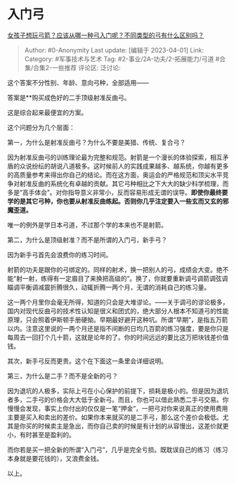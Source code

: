# 入门弓
[女孩子想玩弓箭？应该从哪一种弓入门呢？不同类型的弓有什么区别吗？](https://www.zhihu.com/question/57637763/answer/582404142)

> Author: #0-Anonymity
> Last update: [编辑于 2023-04-01]
> Link:
> Category: #军事技术与艺术
> Tag: #2-事业/2A-功夫/2-拓展能力/弓道 #合集/合集2-一些推荐
> 评论区:
> 泛讨论:

这个答案不分性别、年龄、意向弓种，全部适用——

答案是**购买成色好的二手顶级射准反曲弓。

这是综合起来最便宜的方案。

这个问题分为几个层面：

第一，为什么是射准反曲弓？为什么不要是美猎、传统、复合弓？

因为射准反曲弓的训练理论最为完整和规范。射箭是一个漫长的体验探索，相互矛盾的众说纷纭的胡说八道极多。这时候前人的实践成果越多、越系统，你越有更多的高质量参考来得出你自己的结论。而在这方面，奥运会的严格规范和顶尖水平竞争对射准反曲的系统化有卓越的贡献。其它弓种相比之下大大的缺少科学梳理，而多是“高手体会”。对你指导意义非常小，反而容易形成无谓的误导。**即使你最终要学的是其它弓种，你也要从射准反曲练起。否则你几乎注定要入一些玄而又玄的邪魔歪道。**

唯一的例外是学日本弓道，不过那个学的本来也不是射箭。

  

第二，为什么是顶级射准？而不是所谓的入门弓，新手弓？

因为新手弓首先会浪费你的练习时间。

射箭的功夫是跟你的弓绑定的。同样的射术，换一把别人的弓，成绩会大变。绝不能“射一射，练得有一定眉目了来换把高级的”。换了，你就要重新调弓调箭调弦调瞄调平衡调减震折腾很久，动辄折腾一两个月，无谓的消耗自己的练习量。

这一两个月里你会毫无所得，知道的只会是大堆谬论。——关于调弓的谬论极多，国内对现代反曲弓的技术性认知是很义和团式的，绝大部分人根本不知道弓的性能原理，只会照着伊斯顿手册硬拗。早期最好避开这种坑。所谓“早期”，是指五万箭以内。注意这里说的一两个月还是指不间断的日均几百箭的练习强度，要是你只是每周去一回打个几十箭，这就是论年的了。你的时间远远的要比这万把块钱差价值钱。

其次，新手弓反而更贵。这个在下面这一条里会详细说明。

  

第三，为什么是二手？而不是全新的弓？

因为退坑的人极多，实际上弓在小心保护的前提下，损耗是极小的。但是因为退坑者多，二手弓的价格会大大低于全新弓。而且，你也可以借此熟悉二手弓交易。你慢慢会发现，事实上你付出的仅仅是一笔“押金”，一把弓对你来说真正的使用费用主要是买入和卖出的差价。如果你本来就买的是二手弓，那么这个差价会极低。尤其是你买的时候卖主是急出，而你自己卖的时候是有计划的从容慢出，这差价就更小，有时甚至是盈利的。

而你若是买一把全新的所谓“入门弓”，几乎是完全亏损。既耽误自己的练习（练习本身就是要花钱的），又浪费金钱。

以上。
